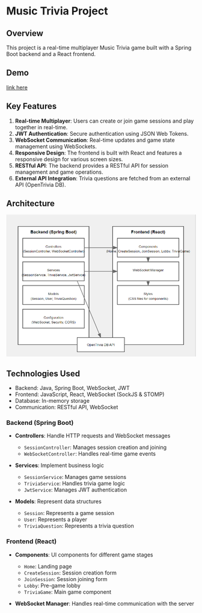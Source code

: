 # Music Trivia Project

## Overview

This project is a real-time multiplayer Music Trivia game built with a Spring Boot backend and a React frontend. 

## Demo

[link here](https://www.youtube.com/watch?v=RmIhncpdcmc)

## Key Features

1. **Real-time Multiplayer**: Users can create or join game sessions and play together in real-time.
2. **JWT Authentication**: Secure authentication using JSON Web Tokens.
3. **WebSocket Communication**: Real-time updates and game state management using WebSockets.
4. **Responsive Design**: The frontend is built with React and features a responsive design for various screen sizes.
5. **RESTful API**: The backend provides a RESTful API for session management and game operations.
6. **External API Integration**: Trivia questions are fetched from an external API (OpenTrivia DB).

## Architecture
![GitHub Logo](https://github.com/MohamadAlkahil/Music_Trivia_Spring/blob/main/architecture%20diagram.png)

## Technologies Used

- Backend: Java, Spring Boot, WebSocket, JWT
- Frontend: JavaScript, React, WebSocket (SockJS & STOMP)
- Database: In-memory storage 
- Communication: RESTful API, WebSocket



### Backend (Spring Boot)

- **Controllers**: Handle HTTP requests and WebSocket messages
  - `SessionController`: Manages session creation and joining
  - `WebSocketController`: Handles real-time game events

- **Services**: Implement business logic
  - `SessionService`: Manages game sessions
  - `TriviaService`: Handles trivia game logic
  - `JwtService`: Manages JWT authentication

- **Models**: Represent data structures
  - `Session`: Represents a game session
  - `User`: Represents a player
  - `TriviaQuestion`: Represents a trivia question



### Frontend (React)

- **Components**: UI components for different game stages
  - `Home`: Landing page
  - `CreateSession`: Session creation form
  - `JoinSession`: Session joining form
  - `Lobby`: Pre-game lobby
  - `TriviaGame`: Main game component

- **WebSocket Manager**: Handles real-time communication with the server
